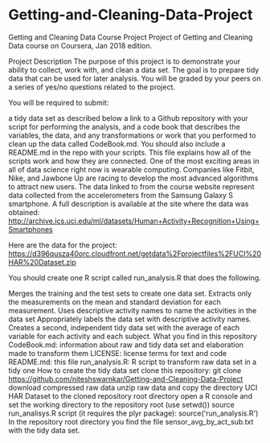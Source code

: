 # Getting-and-Cleaning-Data-Project
Getting and Cleaning Data Course Project
Project of Getting and Cleaning Data course on Coursera, Jan 2018 edition.

Project Description
The purpose of this project is to demonstrate your ability to collect, work with, and clean a data set. The goal is to prepare tidy data that can be used for later analysis. You will be graded by your peers on a series of yes/no questions related to the project.

You will be required to submit:

a tidy data set as described below
a link to a Github repository with your script for performing the analysis, and
a code book that describes the variables, the data, and any transformations or work that you performed to clean up the data called CodeBook.md. You should also include a README.md in the repo with your scripts. This file explains how all of the scripts work and how they are connected.
One of the most exciting areas in all of data science right now is wearable computing. Companies like Fitbit, Nike, and Jawbone Up are racing to develop the most advanced algorithms to attract new users. The data linked to from the course website represent data collected from the accelerometers from the Samsung Galaxy S smartphone. A full description is available at the site where the data was obtained: http://archive.ics.uci.edu/ml/datasets/Human+Activity+Recognition+Using+Smartphones

Here are the data for the project: https://d396qusza40orc.cloudfront.net/getdata%2Fprojectfiles%2FUCI%20HAR%20Dataset.zip

You should create one R script called run_analysis.R that does the following.

Merges the training and the test sets to create one data set.
Extracts only the measurements on the mean and standard deviation for each measurement.
Uses descriptive activity names to name the activities in the data set
Appropriately labels the data set with descriptive activity names.
Creates a second, independent tidy data set with the average of each variable for each activity and each subject.
What you find in this repository
CodeBook.md: information about raw and tidy data set and elaboration made to transform them
LICENSE: license terms for text and code
README.md: this file
run_analysis.R: R script to transform raw data set in a tidy one
How to create the tidy data set
clone this repository: git clone https://github.com/niteshswarnkar/Getting-and-Cleaning-Data-Project
download compressed raw data
unzip raw data and copy the directory UCI HAR Dataset to the cloned repository root directory
open a R console and set the working directory to the repository root (use setwd())
source run_analisys.R script (it requires the plyr package): source('run_analysis.R')
In the repository root directory you find the file sensor_avg_by_act_sub.txt with the tidy data set.
